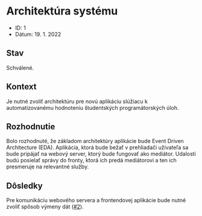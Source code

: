 # Architektúra systému

- ID: 1
- Dátum: 19. 1. 2022

## Stav

Schválené.

## Kontext

Je nutné zvoliť architektúru pre novú aplikáciu slúžiacu k automatizovanému hodnoteniu študentských programátorských úloh.

## Rozhodnutie

Bolo rozhodnuté, že základom architektúry aplikácie bude Event Driven Architecture (EDA). Aplikácia, ktorá bude bežať v prehliadači užívateľa sa bude pripájať na webový server, ktorý bude fungovať ako mediátor. Udalosti budú posielať správy do fronty, ktorá ich predá mediátorovi a ten ich presmeruje na relevantné služby.

## Dôsledky

Pre komunikáciu webového servera a frontendovej aplikácie bude nutné zvoliť spôsob výmeny dát ([#2](2_websocket_webhook.md)).
